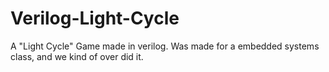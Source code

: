 Verilog-Light-Cycle
===================

A "Light Cycle" Game made in verilog. Was made for a embedded systems class, and we kind of over did it.